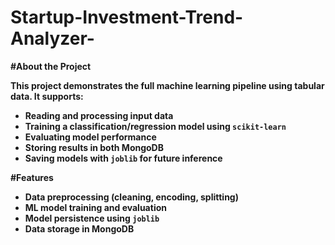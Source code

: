 # Startup-Investment-Trend-Analyzer-

<b>#About the Project

This project demonstrates the full machine learning pipeline using tabular data. It supports:

- Reading and processing input data
- Training a classification/regression model using `scikit-learn`
- Evaluating model performance
- Storing results in both MongoDB
- Saving models with `joblib` for future inference

<b>#Features

- Data preprocessing (cleaning, encoding, splitting)
- ML model training and evaluation
- Model persistence using `joblib`
- Data storage in MongoDB
